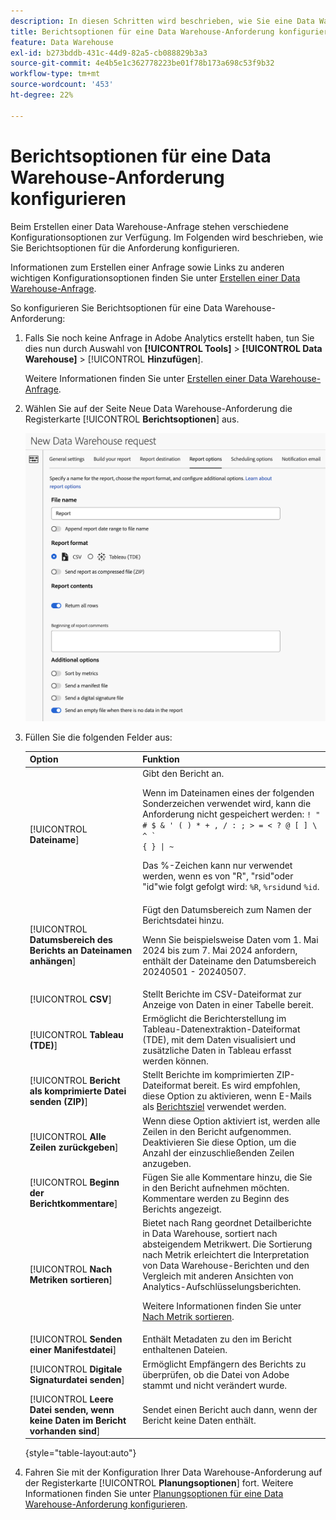 ```yaml
---
description: In diesen Schritten wird beschrieben, wie Sie eine Data Warehouse-Anfrage erstellen.
title: Berichtsoptionen für eine Data Warehouse-Anforderung konfigurieren
feature: Data Warehouse
exl-id: b273bddb-431c-44d9-82a5-cb088829b3a3
source-git-commit: 4e4b5e1c362778223be01f78b173a698c53f9b32
workflow-type: tm+mt
source-wordcount: '453'
ht-degree: 22%

---
```


# Berichtsoptionen für eine Data Warehouse-Anforderung konfigurieren

Beim Erstellen einer Data Warehouse-Anfrage stehen verschiedene Konfigurationsoptionen zur Verfügung. Im Folgenden wird beschrieben, wie Sie Berichtsoptionen für die Anforderung konfigurieren.

Informationen zum Erstellen einer Anfrage sowie Links zu anderen wichtigen Konfigurationsoptionen finden Sie unter [Erstellen einer Data Warehouse-Anfrage](/help/export/data-warehouse/create-request/t-dw-create-request.md).

So konfigurieren Sie Berichtsoptionen für eine Data Warehouse-Anforderung:

1. Falls Sie noch keine Anfrage in Adobe Analytics erstellt haben, tun Sie dies nun durch Auswahl von **[!UICONTROL Tools]** > **[!UICONTROL Data Warehouse]** > [!UICONTROL **Hinzufügen**].

   Weitere Informationen finden Sie unter [Erstellen einer Data Warehouse-Anfrage](/help/export/data-warehouse/create-request/t-dw-create-request.md).

1. Wählen Sie auf der Seite Neue Data Warehouse-Anforderung die Registerkarte [!UICONTROL **Berichtsoptionen**] aus.

   ![Registerkarte &quot;Berichtsziel&quot;](assets/dw-report-options.png) <!-- update screenshot to include Sort by metrics -->

1. Füllen Sie die folgenden Felder aus:

   | Option | Funktion |
   |---------|----------|
   | [!UICONTROL **Dateiname**] | Gibt den Bericht an. <p>Wenn im Dateinamen eines der folgenden Sonderzeichen verwendet wird, kann die Anforderung nicht gespeichert werden: <code>! &quot; # $ &amp; &#39; ( ) * + , / : ; > = &lt; ? @ [ ] \ ^ ` { } \| ~</code> </p><p>Das %-Zeichen kann nur verwendet werden, wenn es von &quot;R&quot;, &quot;rsid&quot;oder &quot;id&quot;wie folgt gefolgt wird: <code>%R</code>, <code>%rsid</code>und <code>%id</code>.</p> |
   | [!UICONTROL **Datumsbereich des Berichts an Dateinamen anhängen**] | Fügt den Datumsbereich zum Namen der Berichtsdatei hinzu. <p>Wenn Sie beispielsweise Daten vom 1. Mai 2024 bis zum 7. Mai 2024 anfordern, enthält der Dateiname den Datumsbereich 20240501 - 20240507.</p> |
   | [!UICONTROL **CSV**] | Stellt Berichte im CSV-Dateiformat zur Anzeige von Daten in einer Tabelle bereit. |
   | [!UICONTROL **Tableau (TDE)**] | Ermöglicht die Berichterstellung im Tableau-Datenextraktion-Dateiformat (TDE), mit dem Daten visualisiert und zusätzliche Daten in Tableau erfasst werden können. |
   | [!UICONTROL **Bericht als komprimierte Datei senden (ZIP)**] | Stellt Berichte im komprimierten ZIP-Dateiformat bereit. Es wird empfohlen, diese Option zu aktivieren, wenn E-Mails als [Berichtsziel](/help/export/data-warehouse/create-request/dw-request-report-destinations.md) verwendet werden. |
   | [!UICONTROL **Alle Zeilen zurückgeben**] | Wenn diese Option aktiviert ist, werden alle Zeilen in den Bericht aufgenommen. Deaktivieren Sie diese Option, um die Anzahl der einzuschließenden Zeilen anzugeben. |
   | [!UICONTROL **Beginn der Berichtkommentare**] | Fügen Sie alle Kommentare hinzu, die Sie in den Bericht aufnehmen möchten. Kommentare werden zu Beginn des Berichts angezeigt. |
   | [!UICONTROL **Nach Metriken sortieren**] | Bietet nach Rang geordnet Detailberichte in Data Warehouse, sortiert nach absteigendem Metrikwert. Die Sortierung nach Metrik erleichtert die Interpretation von Data Warehouse-Berichten und den Vergleich mit anderen Ansichten von Analytics-Aufschlüsselungsberichten.<p>Weitere Informationen finden Sie unter [Nach Metrik sortieren](/help/export/data-warehouse/sorting-by-metric.md).</p> |
   | [!UICONTROL **Senden einer Manifestdatei**] | Enthält Metadaten zu den im Bericht enthaltenen Dateien.<!-- What kind of metadata is included in the manifest file? --> |
   | [!UICONTROL **Digitale Signaturdatei senden**] | Ermöglicht Empfängern des Berichts zu überprüfen, ob die Datei von Adobe stammt und nicht verändert wurde. |
   | [!UICONTROL **Leere Datei senden, wenn keine Daten im Bericht vorhanden sind**] | Sendet einen Bericht auch dann, wenn der Bericht keine Daten enthält. |

   {style="table-layout:auto"}

1. Fahren Sie mit der Konfiguration Ihrer Data Warehouse-Anforderung auf der Registerkarte [!UICONTROL **Planungsoptionen**] fort. Weitere Informationen finden Sie unter [Planungsoptionen für eine Data Warehouse-Anforderung konfigurieren](/help/export/data-warehouse/create-request/dw-request-scheduling.md).
